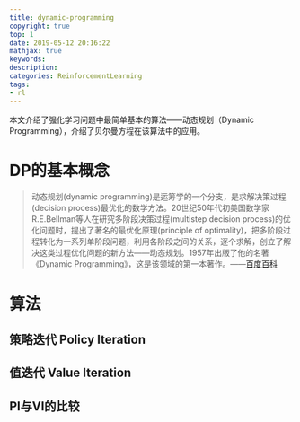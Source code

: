 ```yaml
---
title: dynamic-programming
copyright: true
top: 1
date: 2019-05-12 20:16:22
mathjax: true
keywords: 
description: 
categories: ReinforcementLearning
tags:
- rl
---
```


本文介绍了强化学习问题中最简单基本的算法——动态规划（Dynamic Programming），介绍了贝尔曼方程在该算法中的应用。

<!--more-->

# DP的基本概念

> 动态规划(dynamic programming)是运筹学的一个分支，是求解决策过程(decision process)最优化的数学方法。20世纪50年代初美国数学家R.E.Bellman等人在研究多阶段决策过程(multistep decision process)的优化问题时，提出了著名的最优化原理(principle of optimality)，把多阶段过程转化为一系列单阶段问题，利用各阶段之间的关系，逐个求解，创立了解决这类过程优化问题的新方法——动态规划。1957年出版了他的名著《Dynamic Programming》，这是该领域的第一本著作。——[百度百科]([https://baike.baidu.com/item/%E5%8A%A8%E6%80%81%E8%A7%84%E5%88%92/529408?fr=aladdin](https://baike.baidu.com/item/动态规划/529408?fr=aladdin))

# 算法



## 策略迭代 Policy Iteration



## 值迭代 Value Iteration



## PI与VI的比较



